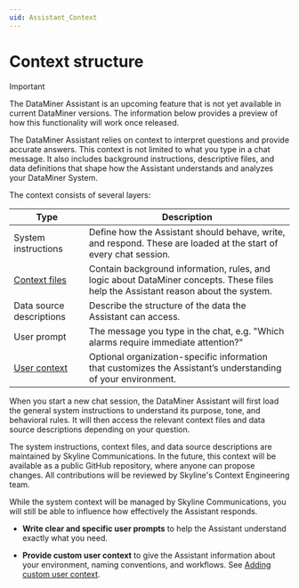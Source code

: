 ```yaml
---
uid: Assistant_Context
---
```


# Context structure

> [!IMPORTANT]
> The DataMiner Assistant is an upcoming feature that is not yet available in current DataMiner versions. The information below provides a preview of how this functionality will work once released.

The DataMiner Assistant relies on context to interpret questions and provide accurate answers. This context is not limited to what you type in a chat message. It also includes background instructions, descriptive files, and data definitions that shape how the Assistant understands and analyzes your DataMiner System.

The context consists of several layers:

| Type | Description |
|--|--|
| System instructions | Define how the Assistant should behave, write, and respond. These are loaded at the start of every chat session. |
| [Context files](xref:Assistant_AddingContextFiles) | Contain background information, rules, and logic about DataMiner concepts. These files help the Assistant reason about the system. |
| Data source descriptions | Describe the structure of the data the Assistant can access. |
| User prompt | The message you type in the chat, e.g. "Which alarms require immediate attention?" |
| [User context](xref:Assistant_UserContext) | Optional organization-specific information that customizes the Assistant’s understanding of your environment. |

When you start a new chat session, the DataMiner Assistant will first load the general system instructions to understand its purpose, tone, and behavioral rules. It will then access the relevant context files and data source descriptions depending on your question.

The system instructions, context files, and data source descriptions are maintained by Skyline Communications. In the future, this context will be available as a public GitHub repository, where anyone can propose changes. All contributions will be reviewed by Skyline's Context Engineering team.

While the system context will be managed by Skyline Communications, you will still be able to influence how effectively the Assistant responds.

- **Write clear and specific user prompts** to help the Assistant understand exactly what you need.

- **Provide custom user context** to give the Assistant information about your environment, naming conventions, and workflows. See [Adding custom user context](xref:Assistant_UserContext).
